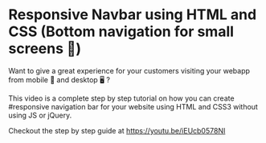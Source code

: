 # Responsive Navbar using HTML and CSS (Bottom navigation for small screens 📱)

Want to give a great experience for your customers visiting your webapp from mobile 📱 and desktop 🖥 ?

This video is a complete step by step tutorial on how you can create #responsive navigation bar for your website using HTML and CSS3 without using JS or jQuery.

Checkout the step by step guide at https://youtu.be/iEUcb0578NI
